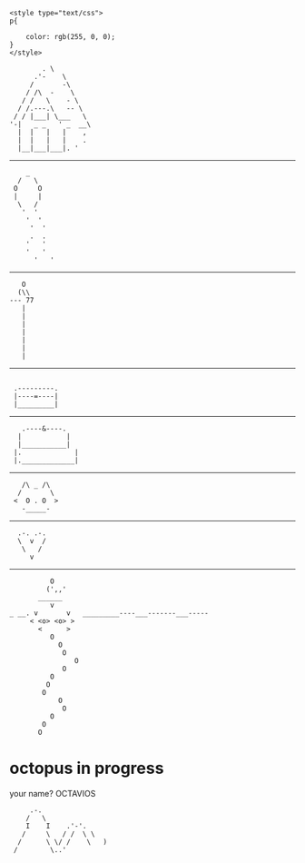	<style type="text/css">
	p{

		color: rgb(255, 0, 0);
	}
	</style>
```
        . \
      .'-    \
     /       -\  
    / /\  -    \
   / /   \    - \
  / /.---.\   -- \
 / / |___| \___   \
'-|   _ _   ' _  __\
  |  |   |   |    , 
  |  |   |   |    . 
  |__|___|___|. '

```  
  ********************                    
```
    _
  /   \
 O     O
 |     |
  \   /
   '  '
    '  '
     '  '
     .  .
    '   '     
    '   '
      '   '

```
********************
```
   O
  (\\
--- 77
   |
   |
   |
   |
   |
   |
   |
```
********************
```

 .---------.
 |----=----|
 |_________|
```
********************
```
   .----&----.
  |           |
  |___________|
 |.             |
 |._____________|
```
********************
```
   /\ _ /\ 
  /       \
 <  O . O  >
   -_____-
```
********************
```
  .-. .-.
  \  v  /
   \   /
     v
```
********************
```
          O   
         (',,'               
       ______          
          v              
_ __. v       v   _________----___-------___-----
     < <o> <o> >
       <      >
          O
            O        
             O      
                O        
             O
          O
         O
        O
            O
             O
          O
        O
       O
```
# octopus in progress
your name?
OCTAVIOS
```
     .-.
    /   \      
    I    I    .'-'. 
   /     \   / /  \ \
  /      \ \/ /    \   )
 /        \..'
      



```
